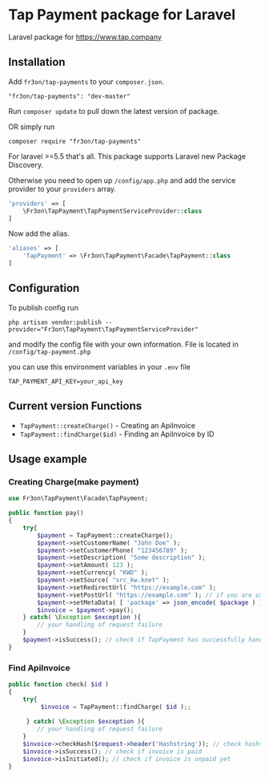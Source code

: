 # Tap Payment package for Laravel

Laravel package for https://www.tap.company

## Installation

Add `fr3on/tap-payments` to your `composer.json`.
```
"fr3on/tap-payments": "dev-master"
```

Run `composer update` to pull down the latest version of package.

OR simply run
```
composer require "fr3on/tap-payments"
```

For laravel >=5.5 that's all. This package supports Laravel new Package Discovery.

Otherwise you need to open up `/config/app.php` and add the service provider to your `providers` array.
```php
'providers' => [
	\Fr3on\TapPayment\TapPaymentServiceProvider::class
]
```

Now add the alias.
```php
'aliases' => [
	'TapPayment' => \Fr3on\TapPayment\Facade\TapPayment::class
]
```

## Configuration
To publish config run
```
php artisan vendor:publish --provider="Fr3on\TapPayment\TapPaymentServiceProvider"
```
and modify the config file with your own information. File is located in `/config/tap-payment.php`

you can use this environment variables in your `.env` file
```
TAP_PAYMENT_API_KEY=your_api_key
```

## Current version Functions

* `TapPayment::createCharge()` - Creating an ApiInvoice
* `TapPayment::findCharge($id)` - Finding an ApiInvoice by ID

## Usage example

### Creating Charge(make payment)
```php
use Fr3on\TapPayment\Facade\TapPayment;

public function pay()
{
	try{
		$payment = TapPayment::createCharge();
		$payment->setCustomerName( "John Doe" );
		$payment->setCustomerPhone( "123456789" );
		$payment->setDescription( "Some description" );
		$payment->setAmount( 123 );
		$payment->setCurrency( "KWD" );
		$payment->setSource( "src_kw.knet" );
		$payment->setRedirectUrl( "https://example.com" );
		$payment->setPostUrl( "https://example.com" ); // if you are using post request to handle payment updates
		$payment->setMetaData( [ 'package' => json_encode( $package ) ] ); // if you want to send metadata
		$invoice = $payment->pay();
	} catch( \Exception $exception ){
		// your handling of request failure
	}
    $payment->isSuccess(); // check if TapPayment has successfully handled request.
}
```
### Find ApiInvoice
```php
public function check( $id )
{
	try{
		 $invoice = TapPayment::findCharge( $id );;
		 
	 } catch( \Exception $exception ){
		// your handling of request failure
	} 
	$invoice->checkHash($request->header('Hashstring')); // check hashstring to make sure that request comes from Tap
	$invoice->isSuccess(); // check if invoice is paid
	$invoice->isInitiated(); // check if invoice is unpaid yet
}
```